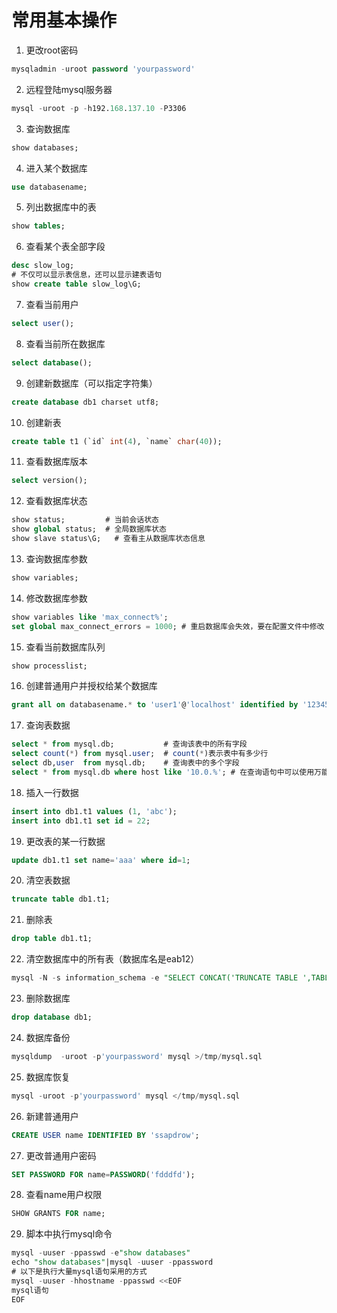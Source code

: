# 常用基本操作

1. 更改root密码
```sql
mysqladmin -uroot password 'yourpassword'
```

2. 远程登陆mysql服务器
```sql
mysql -uroot -p -h192.168.137.10 -P3306
```

3. 查询数据库
```sql
show databases;
```

4. 进入某个数据库
```sql
use databasename;
```

5. 列出数据库中的表
```sql
show tables;
```

6. 查看某个表全部字段
```sql
desc slow_log;
# 不仅可以显示表信息，还可以显示建表语句
show create table slow_log\G; 
```

7. 查看当前用户
```sql
select user();
```

8. 查看当前所在数据库
```sql
select database();
```

9. 创建新数据库（可以指定字符集）
```sql
create database db1 charset utf8;
```

10. 创建新表
```sql
create table t1 (`id` int(4), `name` char(40));
```

11. 查看数据库版本
```sql
select version();
```

12. 查看数据库状态
```sql
show status;         # 当前会话状态
show global status;  # 全局数据库状态
show slave status\G;   # 查看主从数据库状态信息
```

13. 查询数据库参数
```sql
show variables;
```

14. 修改数据库参数
```sql
show variables like 'max_connect%';
set global max_connect_errors = 1000; # 重启数据库会失效，要在配置文件中修改
```

15. 查看当前数据库队列
```sql
show processlist;
```

16. 创建普通用户并授权给某个数据库
```sql
grant all on databasename.* to 'user1'@'localhost' identified by '123456';
```

17. 查询表数据
```sql
select * from mysql.db;           # 查询该表中的所有字段
select count(*) from mysql.user;  # count(*)表示表中有多少行
select db,user  from mysql.db;    # 查询表中的多个字段
select * from mysql.db where host like '10.0.%'; # 在查询语句中可以使用万能匹配 “%”
```

18. 插入一行数据
```sql
insert into db1.t1 values (1, 'abc');
insert into db1.t1 set id = 22;
```

19. 更改表的某一行数据
```sql
update db1.t1 set name='aaa' where id=1;
```

20. 清空表数据
```sql
truncate table db1.t1;
```

21. 删除表
```sql
drop table db1.t1;
```

22. 清空数据库中的所有表（数据库名是eab12）
```sql 
mysql -N -s information_schema -e "SELECT CONCAT('TRUNCATE TABLE ',TABLE_NAME,';') FROM TABLES WHERE TABLE_SCHEMA='eab12'" | mysql -f eab12
```

23. 删除数据库
```sql
drop database db1;
```

24. 数据库备份
```sql
mysqldump  -uroot -p'yourpassword' mysql >/tmp/mysql.sql
```

25. 数据库恢复
```sql
mysql -uroot -p'yourpassword' mysql </tmp/mysql.sql
```

26. 新建普通用户
```sql
CREATE USER name IDENTIFIED BY 'ssapdrow';
```

27. 更改普通用户密码
```sql
SET PASSWORD FOR name=PASSWORD('fdddfd');
```

28. 查看name用户权限
```sql
SHOW GRANTS FOR name;
```

29. 脚本中执行mysql命令
```sql
mysql -uuser -ppasswd -e"show databases"
echo "show databases"|mysql -uuser -ppassword
# 以下是执行大量mysql语句采用的方式
mysql -uuser -hhostname -ppasswd <<EOF
mysql语句
EOF
```